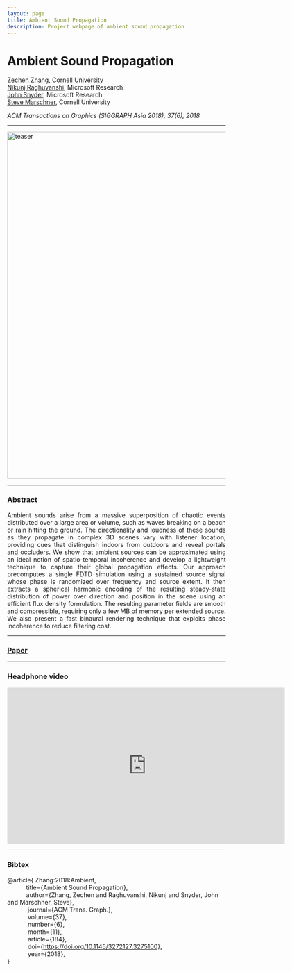 ```yaml
---
layout: page
title: Ambient Sound Propagation
description: Project webpage of ambient sound propagation
---
```


# Ambient Sound Propagation

[Zechen Zhang](https://zechenz.github.io), Cornell University  
[Nikunj Raghuvanshi](http://www.nikunjr.com), Microsoft Research  
[John Snyder](https://www.microsoft.com/en-us/research/people/johnsny/), Microsoft Research  
[Steve Marschner](https://www.cs.cornell.edu/~srm/), Cornell University  

*ACM Transactions on Graphics (SIGGRAPH Asia 2018), 37(6), 2018*

---

<img src="https://raw.githubusercontent.com/ZechenZ/zechenz.github.io/master/_figure/img_SASIA2018.PNG" alt="teaser" width="800"/>

---

### Abstract
<div style="text-align: justify">
Ambient sounds arise from a massive superposition of chaotic events distributed over a large area or volume, such as waves breaking on a beach or rain hitting the ground. The directionality and loudness of these sounds as they propagate in complex 3D scenes vary with listener location, providing cues that distinguish indoors from outdoors and reveal portals and occluders. We show that ambient sources can be approximated using an ideal notion of spatio-temporal incoherence and develop a lightweight technique to capture their global propagation effects. Our approach precomputes a single FDTD simulation using a sustained source signal whose phase is randomized over frequency and source extent. It then extracts a spherical harmonic encoding of the resulting steady-state distribution of power over direction and position in the scene using an efficient flux density formulation. The resulting parameter fields are smooth and compressible, requiring only a few MB of memory per extended source. We also present a fast binaural rendering technique that exploits phase incoherence to reduce filtering cost.
</div>

---

### [Paper](http://zechenz.github.io/pages/Paper/SAsia-2018-ambient2.pdf)

---

### Headphone video

<iframe src="https://player.vimeo.com/video/292495561" width="640" height="360" frameborder="0" webkitallowfullscreen mozallowfullscreen allowfullscreen></iframe>

---

### Bibtex

@article{ Zhang:2018:Ambient,  
&nbsp; &nbsp; &nbsp; &nbsp; &nbsp; &nbsp;title={Ambient Sound Propagation},  
&nbsp; &nbsp; &nbsp; &nbsp; &nbsp; &nbsp;author={Zhang, Zechen and Raghuvanshi, Nikunj and Snyder, John and Marschner, Steve},  
&nbsp; &nbsp; &nbsp; &nbsp; &nbsp; &nbsp; journal={ACM Trans. Graph.},  
&nbsp; &nbsp; &nbsp; &nbsp; &nbsp; &nbsp; volume={37},  
&nbsp; &nbsp; &nbsp; &nbsp; &nbsp; &nbsp; number={6},  
&nbsp; &nbsp; &nbsp; &nbsp; &nbsp; &nbsp; month={11},  
&nbsp; &nbsp; &nbsp; &nbsp; &nbsp; &nbsp; article={184},  
&nbsp; &nbsp; &nbsp; &nbsp; &nbsp; &nbsp; doi={https://doi.org/10.1145/3272127.3275100},  
&nbsp; &nbsp; &nbsp; &nbsp; &nbsp; &nbsp; year={2018},  
}